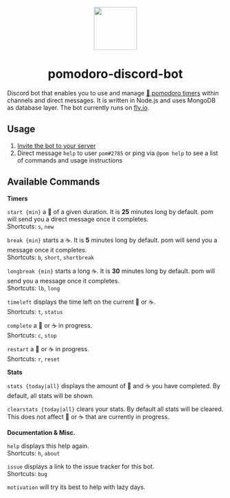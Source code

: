<div align="center">
   <a href="https://github.com/fspoettel/pomodoro-discord-bot">
     <img src="https://user-images.githubusercontent.com/1682504/77572500-02a2ea80-6ec7-11ea-9f66-1feb637f3b6e.png" width="100" height="100" />
   </a>
  <h1>pomodoro-discord-bot</h1>
</div>

Discord bot that enables you to use and manage [🍅 pomodoro timers](https://en.wikipedia.org/wiki/Pomodoro_Technique) within channels and direct messages. It is written in Node.js and uses MongoDB as database layer. The bot currently runs on [fly.io](https://fly.io/).

## Usage

1. [Invite the bot to your server](https://discordapp.com/oauth2/authorize?client_id=689784623592505372&scope=bot&permissions=51264)
2. Direct message `help` to user `pom#2785` or ping via `@pom help` to see a list of commands and usage instructions

## Available Commands

**Timers**

`start {min}` a 🍅 of a given duration. It is **25** minutes long by default. pom will send you a direct message once it completes.  
Shortcuts: `s`, `new`

`break {min}` starts a ☕. It is **5** minutes long by default. pom will send you a message once it completes.  
Shortcuts: `b`, `short`, `shortbreak`

`longbreak {min}` starts a long ☕. It is **30** minutes long by default. pom will send you a message once it completes.  
Shortcuts: `lb`, `long`

`timeleft` displays the time left on the current 🍅 or ☕.  
Shortcuts: `t`, `status`

`complete` a 🍅 or ☕ in progress.  
Shortcuts: `c`, `stop`

`restart` a 🍅 or ☕ in progress.  
Shortcuts: `r`, `reset`

**Stats**

`stats {today|all}` displays the amount of 🍅 and ☕ you have completed. By default, all stats will be shown.

`clearstats {today|all}` clears your stats. By default all stats will be cleared. This does not affect  🍅 or ☕ that are currently in progress.

**Documentation & Misc.**

`help` displays this help again.  
Shortcuts: `h`, `about`

`issue` displays a link to the issue tracker for this bot.  
Shortcuts: `bug`

`motivation` will try its best to help with lazy days.  
